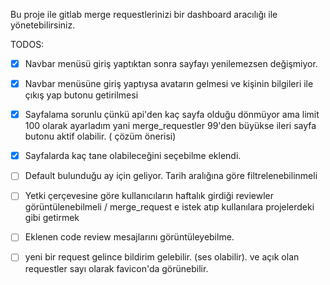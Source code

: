 Bu proje ile gitlab merge requestlerinizi bir dashboard aracılığı ile yönetebilirsiniz.

TODOS:

- [x] Navbar menüsü giriş yaptıktan sonra sayfayı yenilemezsen değişmiyor.

- [x] Navbar menüsüne giriş yaptıysa avatarın gelmesi ve kişinin bilgileri ile çıkış yap butonu getirilmesi

- [x] Sayfalama sorunlu çünkü api'den kaç sayfa olduğu dönmüyor ama limit 100 olarak ayarladım yani merge_requestler 99'den büyükse ileri sayfa butonu aktif olabilir. ( çözüm önerisi)

- [x] Sayfalarda kaç tane olabileceğini seçebilme eklendi.

- [ ] Default bulunduğu ay için geliyor. Tarih aralığına göre filtrelenebilinmeli

- [ ] Yetki çerçevesine göre kullanıcıların haftalık girdiği reviewler görüntülenebilmeli / merge_request e istek atıp kullanılara projelerdeki gibi getirmek

- [ ] Eklenen code review mesajlarını görüntüleyebilme.

- [ ] yeni bir request gelince bildirim gelebilir. (ses olabilir). ve açık olan requestler sayı olarak favicon'da görünebilir.
